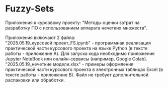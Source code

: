 # Fuzzy-Sets
Приложения к курсовому проекту:  "Методы оценки затрат на разработку ПО с использованием аппарата нечетких множеств".

Приложения включают 2 файла:  
"2025.05.19_курсовой проект_FS.ipynb" - программная реализация практической части курсового проекта на языке Python  (в тексте работы - приложение А). Для запуска кода необходимо приложение Jupyter NoteBook или онлайн-сервисы (например, Google Colab).    
"2025.05.19_нечеткие модели.xlsx" - примеры оформления практической части курсового проекта в электронных таблицах Excel  (в тексте работы - приложение B). Файл не требует дополнительной распаковки или обработки.  
